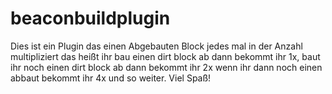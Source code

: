 # beaconbuildplugin
Dies ist ein Plugin das einen Abgebauten Block jedes mal in der Anzahl multipliziert das heißt ihr bau einen dirt block ab dann bekommt ihr 1x, baut ihr noch einen dirt block ab dann bekommt ihr 2x wenn ihr dann noch einen abbaut bekommt ihr 4x und so weiter. Viel Spaß!
